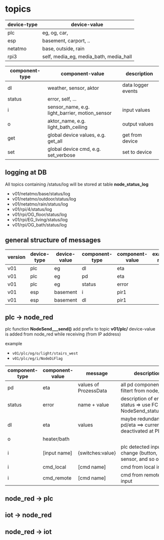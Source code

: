 # topics

device-type|device-value
-|-
plc|eg, og, car,
esp|basement, carport, ..
netatmo|base, outside, rain
rpi3|self, media_eg, media_bath, media_hall

component-type|component-value|description
-|-|-
dl|weather, sensor, aktor|data logger events
status|error, self, ...
i|sensor_name, e.g. light_barrier, motion_sensor|input values
o|aktor_name, e.g. light_bath_ceiling|output values
get|global device values, e.g. get_all|get from device
set|global device cmd, e.g. set_verbose|set to device

## logging at DB

All topics containing /status/log will be stored at table **node_status_log**

* v01/netatmo/base/status/log
* v01/netatmo/outdoor/status/log
* v01/netatmo/rain/status/log
* v01/rpi/4/status/log
* v01/rpi/OG_floor/status/log
* v01/rpi/EG_living/status/log
* v01/rpi/OG_bath/status/log

## general structure of messages

|version    |device-type    |device-value   |component-type |component-value    |example msg
|-          |-              |-              |-              |-                  |-
|v01        |plc            |eg             |dl             |eta                |
|v01        |plc            |eg             |pd             |eta                |
|v01        |plc            |eg             |status         |error              |
|v01        |esp            |basement       |i              |pir1               |
|v01        |esp            |basement       |dl             |pir1               |

## plc -> node_red

plc function **NodeSend___send()** add prefix to topic **v01/plc/**
device-value is added from node_red while receiving (from IP address)

example

* `v01/plc/og/o/light/stairs_west`
* `v01/plc/eg/i/NodeDiFlag`

|component-type     |component-value    |message                |description
|-                  |-                  |-                      |-
|pd                 |eta                |values of ProzessData  |all pd components are filtert from node_log
|status             |error              |name + value           |description of error status => use FC NodeSend_status/error
|dl                 |eta                |values                 |maybe redundant to pd/eta ==> current deactivated at PLC
|o                  |heater/bath        |                       |
|i                  |[input name]       |{switches:value}       |plc detected input change (button, pir sensor, and so on...)
|i                  |cmd_local          |[cmd name]             |cmd from local input
|i                  |cmd_remote         |[cmd name]             |cmd from remote plc input

## node_red -> plc

## iot -> node_red

## node_red -> iot
